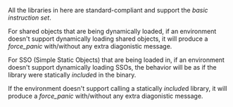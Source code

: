 All the libraries in here are standard-compliant and support the *basic instruction set*.

For shared objects that are being dynamically loaded, if an environment doesn't support dynamically loading shared objects, it will produce a *force_panic* with/without any extra diagonistic message.

For SSO (Simple Static Objects) that are being loaded in, if an environment doesn't support dynamically loading SSOs, the behavior will be as if the library were statically *include*d in the binary.

If the environment doesn't support calling a statically *include*d library, it will produce a *force_panic* with/without any extra diagonistic message.
